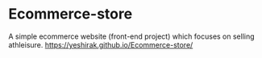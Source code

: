 # Ecommerce-store
A simple ecommerce website (front-end project) which focuses on selling athleisure.
https://yeshirak.github.io/Ecommerce-store/
